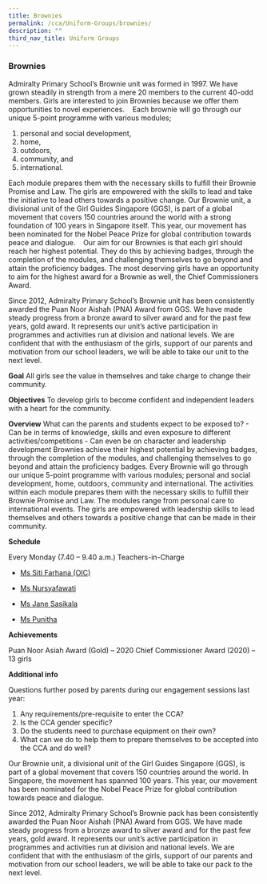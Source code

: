 ```yaml
---
title: Brownies
permalink: /cca/Uniform-Groups/brownies/
description: ""
third_nav_title: Uniform Groups
---
```

### Brownies
Admiralty Primary School’s Brownie unit was formed in 1997. We have grown steadily in strength from a mere 20 members to the current 40-odd members. Girls are interested to join Brownies because we offer them opportunities to novel experiences. 
 
Each brownie will go through our unique 5-point programme with various modules;
1. personal and social development,
2. home,
3. outdoors,
4. community, and
5. international.

Each module prepares them with the necessary skills to fulfill their Brownie Promise and Law. The girls are empowered with the skills to lead and take the initiative to lead others towards a positive change. Our Brownie unit, a divisional unit of the Girl Guides Singapore (GGS), is part of a global movement that covers 150 countries around the world with a strong foundation of 100 years in Singapore itself. This year, our movement has been nominated for the Nobel Peace Prize for global contribution towards peace and dialogue. 
 
Our aim for our Brownies is that each girl should reach her highest potential. They do this by achieving badges, through the completion of the modules, and challenging themselves to go beyond and attain the proficiency badges. The most deserving girls have an opportunity to aim for the highest award for a Brownie as well, the Chief Commissioners Award.

Since 2012, Admiralty Primary School’s Brownie unit has been consistently awarded the Puan Noor Aishah (PNA) Award from GGS. We have made steady progress from a bronze award to silver award and for the past few years, gold award. It represents our unit’s active participation in programmes and activities run at division and national levels. We are confident that with the enthusiasm of the girls, support of our parents and motivation from our school leaders, we will be able to take our unit to the next level.

**Goal**
All girls see the value in themselves and take charge to change their community.

**Objectives**
To develop girls to become confident and independent leaders with a heart for the community.

**Overview**
What can the parents and students expect to be exposed to? 
	- Can be in terms of knowledge, skills and even exposure to different activities/competitions 
	- Can even be on character and leadership development Brownies achieve their highest potential by achieving badges, through the completion of the modules, and challenging themselves to go beyond and attain the proficiency badges. Every Brownie will go through our unique 5-point programme with various modules; personal and social development, home, outdoors, community and international. The activities within each module prepares them with the necessary skills to fulfill their Brownie Promise and Law. The modules range from personal care to international events. The girls are empowered with leadership skills to lead themselves and others towards a positive change that can be made in their community.



<strong>Schedule</strong> 

Every Monday (7.40 – 9.40 a.m.)
Teachers-in-Charge


* <a href="mailto:siti_farhana_maidin@moe.edu.sg"> Ms Siti Farhana (OIC)</a>

* <a href="mailto:Nursyafawati_salam@moe.edu.sg"> Ms Nursyafawati</a>

* <a href="mailto:jane_sasikala_mirthunjayan@moe.edu.sg">Ms Jane Sasikala</a>

* <a href="mailto:punitha_silverrajan@moe.edu.sg">Ms Punitha</a>

**Achievements**

Puan Noor Asiah Award (Gold) – 2020
Chief Commissioner Award (2020) – 13 girls

**Additional info**

Questions further posed by parents during our engagement sessions last year: 

1.	Any requirements/pre-requisite to enter the CCA?
2.	Is the CCA gender specific? 
3.	Do the students need to purchase equipment on their own?
4.	What can we do to help them to prepare themselves to be accepted into the CCA and do well?  

Our Brownie unit, a divisional unit of the Girl Guides Singapore (GGS), is part of a global movement that covers 150 countries around the world. In Singapore, the movement has spanned 100 years. This year, our movement has been nominated for the Nobel Peace Prize for global contribution towards peace and dialogue.  

Since 2012, Admiralty Primary School’s Brownie pack has been consistently awarded the Puan Noor Aishah (PNA) Award from GGS. We have made steady progress from a bronze award to silver award and for the past few years, gold award. It represents our unit’s active participation in programmes and activities run at division and national levels. We are confident that with the enthusiasm of the girls, support of our parents and motivation from our school leaders, we will be able to take our pack to the next level.